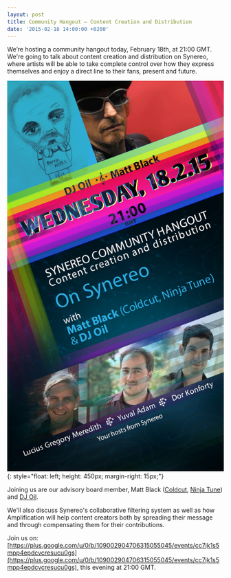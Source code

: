 ```yaml
---
layout: post
title: Community Hangout – Content Creation and Distribution
date: '2015-02-18 14:00:00 +0200'
---
```

We’re hosting a community hangout today, February 18th, at 21:00 GMT. We're going to talk about content creation and distribution on Synereo, where artists will be able to take complete control over how they express themselves and enjoy a direct line to their fans, present and future. 

![Party Music Hangout](/img/uploads/party-hangout.jpg){: style="float: left; height: 450px; margin-right: 15px;"}
 
Joining us are our advisory board member, Matt Black ([Coldcut](https://www.facebook.com/coldcutofficial), [Ninja Tune](https://www.facebook.com/ninjatuneofficial)) and [DJ Oil](https://www.facebook.com/djoil13).

We'll also discuss Synereo's collaborative filtering system as well as how Amplification will help content creators both by spreading their message and through compensating them for their contributions.

Join us on: [https://plus.google.com/u/0/b/109002904706315055045/events/cc7jk1s5mpp4epdcvcresucu0gs](https://plus.google.com/u/0/b/109002904706315055045/events/cc7jk1s5mpp4epdcvcresucu0gs), this evening at 21:00 GMT.

<div style="clear: both"></div>
